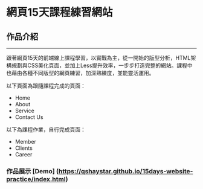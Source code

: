 # 網頁15天課程練習網站


## 作品介紹

----

跟著網頁15天的前端線上課程學習，以實戰為主，從一開始的版型分析，HTML架構規劃與CSS美化頁面，並加上Less提升效率，一步步打造完整的網站。課程中也藉由各種不同版型的網頁練習，加深熟練度，並能靈活運用。

以下頁面為跟隨課程完成的頁面：

* Home
* About
* Service
* Contact Us

以下為課程作業，自行完成頁面：

* Member
* Clients
* Career

### 作品展示 [Demo] (https://qshaystar.github.io/15days-website-practice/index.html)
